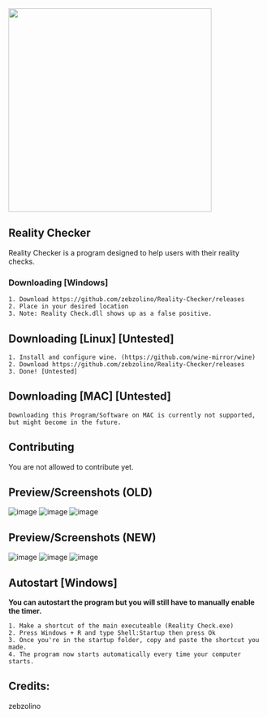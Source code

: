 <img src="https://user-images.githubusercontent.com/47001560/166706710-5b400d9d-1e99-4072-90c2-55fa9d1ed5d3.png" width="400" height="400" />

Reality Checker
----------
Reality Checker is a program designed to help users with their reality checks.

### Downloading [Windows]  
    
    1. Download https://github.com/zebzolino/Reality-Checker/releases
    2. Place in your desired location
    3. Note: Reality Check.dll shows up as a false positive.
    
    
Downloading [Linux] [Untested]
----------
    1. Install and configure wine. (https://github.com/wine-mirror/wine)
    2. Download https://github.com/zebzolino/Reality-Checker/releases
    3. Done! [Untested]
    
    
Downloading [MAC] [Untested]
----------
    Downloading this Program/Software on MAC is currently not supported, but might become in the future.


Contributing
------------
You are not allowed to contribute yet.


Preview/Screenshots (OLD)
------------
![image](https://user-images.githubusercontent.com/47001560/166504811-504a74bc-ce48-4604-9b4f-fa595514e2ff.png)
![image](https://user-images.githubusercontent.com/47001560/166504916-94eb2699-9c95-46de-a5eb-87eb6e158770.png)
![image](https://user-images.githubusercontent.com/47001560/166504969-dc960608-ebdc-41c0-ac7b-5db4ba1a9a48.png)

Preview/Screenshots (NEW)
------------
![image](https://user-images.githubusercontent.com/47001560/166695013-e058bb16-0697-4c0f-920a-0fdfdc72093d.png)
![image](https://user-images.githubusercontent.com/47001560/166695062-6afab7bc-d50c-43b4-a977-24bce926d990.png)
![image](https://user-images.githubusercontent.com/47001560/166695174-f6679773-1460-411b-8cb5-db60d805e551.png)


Autostart [Windows]
------------
**You can autostart the program but you will still have to manually enable the timer.**

    1. Make a shortcut of the main executeable (Reality Check.exe)
    2. Press Windows + R and type Shell:Startup then press Ok
    3. Once you're in the startup folder, copy and paste the shortcut you made.
    4. The program now starts automatically every time your computer starts.
    
    
Credits:
------------
zebzolino


